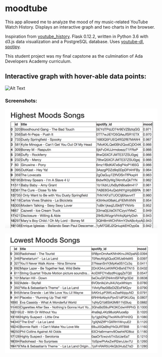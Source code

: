 # moodtube

This app allowed me to analyze the mood of my music-related YouTube Watch History.
Displays an interactive graph and two charts in the browser.

Inspiration from [youtube_history](https://github.com/Jessime/youtube_history). Flask 0.12.2, written in Python 3.6 with d3.js data visualization and a PostgreSQL database. Uses [youtube-dl](https://github.com/rg3/youtube-dl), [spotipy](https://github.com/plamere/spotipy).

This student project was my final capstone as the culmination of Ada Developers Academy curriculum.

## Interactive graph with hover-able data points:
![Alt Text](moodtube_graph.gif "Animation showing d3 graph functionalities")

### Screenshots:
![Alt Text](high_mood_screenshot.png)

![Alt Text](low_mood_screenshot.png)

